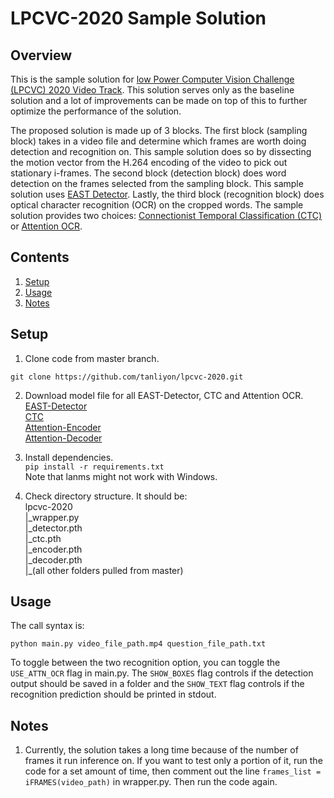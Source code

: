 # LPCVC-2020 Sample Solution

## Overview
This is the sample solution for [low Power Computer Vision Challenge (LPCVC) 2020 Video Track](https://lpcv.ai/2020CVPR/video-track). This solution serves only as the baseline solution and a lot of improvements can be made on top of this to further optimize the performance of the solution.

The proposed solution is made up of 3 blocks. The first block (sampling block) takes in a video file and determine which frames are worth doing detection and recognition on. This sample solution does so by dissecting the motion vector from the H.264 encoding of the video to pick out stationary i-frames. The second block (detection block) does word detection on the frames selected from the sampling block. This sample solution uses [EAST Detector](https://arxiv.org/abs/1704.03155). Lastly, the third block (recognition block) does optical character recognition (OCR) on the cropped words. The sample solution provides two choices: [Connectionist Temporal Classification (CTC)](https://arxiv.org/pdf/1507.05717.pdf) or [Attention OCR](https://arxiv.org/pdf/1704.03549.pdf).

## Contents
1. [Setup](#setup)
2. [Usage](#usage)
3. [Notes](#notes)

## Setup
1. Clone code from master branch.
  ```shell
  git clone https://github.com/tanliyon/lpcvc-2020.git
  ```
  
2. Download model file for all EAST-Detector, CTC and Attention OCR.\
  [EAST-Detector](https://drive.google.com/open?id=1g6mRhhrpOfCPrM9fEEmMS52IY72w8nbi) \
  [CTC](https://drive.google.com/open?id=1Hq484_MHM4wE7SY-d67HKbX52WbFD4To) \
  [Attention-Encoder](https://drive.google.com/open?id=1Z0suqT8qBZowBxIYncp5QWxTmQLoxrqf) \
  [Attention-Decoder](https://drive.google.com/open?id=1jiUDCuoqBYqD0460ozSVcxL_QwEc0Wua)
  
3. Install dependencies.\
  `pip install -r requirements.txt`\
  Note that lanms might not work with Windows.
  
4. Check directory structure. It should be:\
lpcvc-2020\
|\_wrapper.py\
|\_detector.pth\
|\_ctc.pth\
|\_encoder.pth\
|\_decoder.pth\
|\_(all other folders pulled from master)

## Usage
The call syntax is:
```shell
python main.py video_file_path.mp4 question_file_path.txt
```

To toggle between the two recognition option, you can toggle the `USE_ATTN_OCR` flag in main.py. The `SHOW_BOXES` flag controls if the detection output should be saved in a folder and the `SHOW_TEXT` flag controls if the recognition prediction should be printed in stdout.

## Notes
1. Currently, the solution takes a long time because of the number of frames it run inference on. If you want to test only a portion of it, run the code for a set amount of time, then comment out the line `frames_list = iFRAMES(video_path)` in wrapper.py. Then run the code again.
